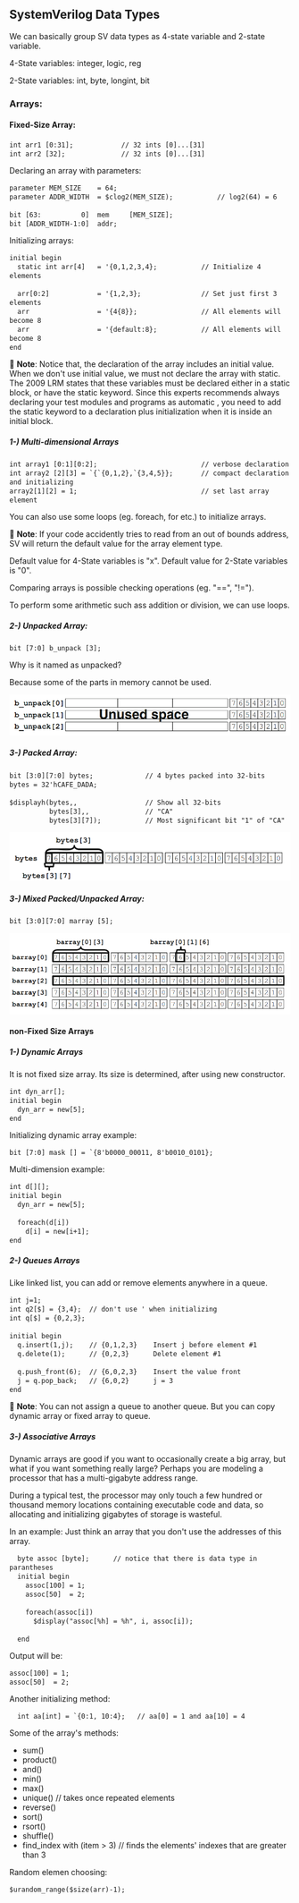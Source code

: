 ## SystemVerilog Data Types

We can basically group SV data types as 4-state variable and 2-state variable.

4-State variables: integer, logic, reg

2-State variables: int, byte, longint, bit

### Arrays:

#### Fixed-Size Array:

```
int arr1 [0:31];            // 32 ints [0]...[31]
int arr2 [32];              // 32 ints [0]...[31] 
```

Declaring an array with parameters:

```
parameter MEM_SIZE    = 64;
parameter ADDR_WIDTH  = $clog2(MEM_SIZE);           // log2(64) = 6

bit [63:          0]  mem     [MEM_SIZE];
bit [ADDR_WIDTH-1:0]  addr;
```

Initializing arrays:
```
initial begin
  static int arr[4]   = '{0,1,2,3,4};           // Initialize 4 elements
  
  arr[0:2]            = '{1,2,3};               // Set just first 3 elements
  arr                 = '{4{8}};                // All elements will become 8
  arr                 = '{default:8};           // All elements will become 8
end
```

:memo: **Note**: Notice that, the declaration of the array includes an initial value. When we don't use initial value, we must not declare the array with static. The 2009 LRM states that these variables must be declared either in a static block, or have the static keyword. Since this experts recommends always declaring your test modules and programs as automatic , you need to add the static keyword to a declaration plus initialization when it is inside an initial block.

##### 1-) Multi-dimensional Arrays

```
int array1 [0:1][0:2];                          // verbose declaration
int array2 [2][3] = `{`{0,1,2},`{3,4,5}};       // compact declaration and initializing
array2[1][2] = 1;                               // set last array element
```

You can also use some loops (eg. foreach, for etc.) to initialize arrays.

:memo: **Note**: If your code accidently tries to read from an out of bounds address, SV will return the default value for the array element type.

Default value for 4-State variables is "x".
Default value for 2-State variables is "0".

Comparing arrays is possible checking operations (eg. "==", "!=").

To perform some arithmetic such ass addition or division, we can use loops.

##### 2-) Unpacked Array:

```
bit [7:0] b_unpack [3];
```

Why is it named as unpacked?

Because some of the parts in memory cannot be used.

![](images/unpacked_array.png)


##### 3-) Packed Array:

```
bit [3:0][7:0] bytes;             // 4 bytes packed into 32-bits
bytes = 32'hCAFE_DADA;

$displayh(bytes,,                 // Show all 32-bits
          bytes[3],,              // "CA"
          bytes[3][7]);           // Most significant bit "1" of "CA"
```

![](images/packed_array.png)

##### 3-) Mixed Packed/Unpacked Array:

```
bit [3:0][7:0] marray [5];
```

![](images/mixed_array.png)

#### non-Fixed Size Arrays

##### 1-) Dynamic Arrays

It is not fixed size array. Its size is determined, after using new constructor.

```
int dyn_arr[];
initial begin
  dyn_arr = new[5];
end
```

Initializing dynamic array example:
```
bit [7:0] mask [] = `{8'b0000_00011, 8'b0010_0101};
```

Multi-dimension example:

```
int d[][];
initial begin
  dyn_arr = new[5];

  foreach(d[i])
    d[i] = new[i+1];
end
```

##### 2-) Queues Arrays

Like linked list, you can add or remove elements anywhere in a queue.

```
int j=1;
int q2[$] = {3,4};  // don't use ' when initializing
int q[$] = {0,2,3};

initial begin
  q.insert(1,j);    // {0,1,2,3}    Insert j before element #1
  q.delete(1);      // {0,2,3}      Delete element #1

  q.push_front(6);  // {6,0,2,3}    Insert the value front
  j = q.pop_back;   // {6,0,2}      j = 3
end
```

:memo: **Note**: You can not assign a queue to another queue. But you can copy dynamic array or fixed array to queue.

##### 3-) Associative Arrays

Dynamic arrays are good if you want to occasionally create a big array, but what if you want something really large? Perhaps you are modeling a processor that has a multi-gigabyte address range.

During a typical test, the processor may only touch a few hundred or thousand memory locations containing executable code and data, so allocating and initializing gigabytes of storage is wasteful. 

In an example: Just think an array that you don't use the addresses of this array.

```
  byte assoc [byte];      // notice that there is data type in parantheses
  initial begin
    assoc[100] = 1;
    assoc[50]  = 2;

    foreach(assoc[i])
      $display("assoc[%h] = %h", i, assoc[i]);
    
  end
```

Output will be:
```
assoc[100] = 1;
assoc[50]  = 2;
```

Another initializing method:
```
  int aa[int] = `{0:1, 10:4};   // aa[0] = 1 and aa[10] = 4
```

Some of the array's methods:

- sum()
- product()
- and()
- min()
- max()
- unique() // takes once repeated elements
- reverse()
- sort()
- rsort()
- shuffle() 
- find_index with (item > 3) // finds the elements' indexes that are greater than 3

Random elemen choosing:

```
$urandom_range($size(arr)-1);
```